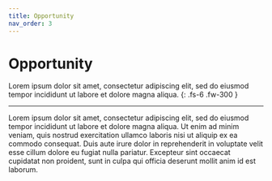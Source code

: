 ```yaml
---
title: Opportunity
nav_order: 3
---
```


# Opportunity

Lorem ipsum dolor sit amet, consectetur adipiscing elit, sed do eiusmod tempor incididunt ut labore et dolore magna aliqua.
{: .fs-6 .fw-300 }

---

Lorem ipsum dolor sit amet, consectetur adipiscing elit, sed do eiusmod tempor incididunt ut labore et dolore magna aliqua. Ut enim ad minim veniam, quis nostrud exercitation ullamco laboris nisi ut aliquip ex ea commodo consequat. Duis aute irure dolor in reprehenderit in voluptate velit esse cillum dolore eu fugiat nulla pariatur. Excepteur sint occaecat cupidatat non proident, sunt in culpa qui officia deserunt mollit anim id est laborum.